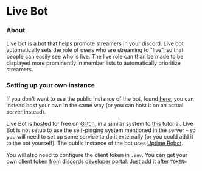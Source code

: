 
# Live Bot
### About
Live bot is a bot that helps promote streamers in your discord. Live bot automatically sets the role of users who are streaming to "live", so that people can easily see who is live. The live role can than be made to be displayed more prominently in member lists to automatically prioritize streamers.

### Setting up your own instance
If you don't want to use the public instance of the bot, found [here](https://discordapp.com/oauth2/authorize?client_id=471157611874484225&scope=bot&permissions=268435456), you can instead host your own in the same way (or you can host it on an actual server instead).

Live Bot is hosted for free on [Glitch](https://glitch.com), in a similar system to [this](https://anidiotsguide_old.gitbooks.io/discord-js-bot-guide/content/other-guides/hosting-on-glitchcom.html) tutorial. Live Bot is not setup to use the self-pinging system mentioned in the server - so you will need to set up some service to do it externally (or you could add it to the bot yourself). The public instance of the bot uses [Uptime Robot](https://uptimerobot.com/).

You will also need to configure the client token in `.env`. You can get your own client token [from discords developer portal](https://discordapp.com/developers/applications/). Just add it after `TOKEN=` 
